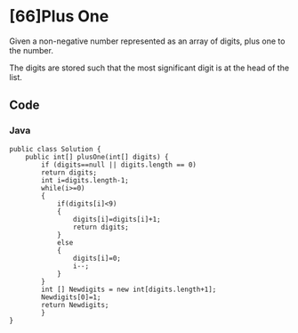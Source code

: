 # [66]Plus One

Given a non-negative number represented as an array of digits, plus one to the number.

The digits are stored such that the most significant digit is at the head of the list.

## Code

### Java

```
public class Solution {
    public int[] plusOne(int[] digits) {
        if (digits==null || digits.length == 0)
        return digits;
        int i=digits.length-1;
        while(i>=0)
        {
            if(digits[i]<9)
            {
                digits[i]=digits[i]+1;
                return digits;
            }
            else
            {
                digits[i]=0;
                i--;
            }
        }
        int [] Newdigits = new int[digits.length+1];
        Newdigits[0]=1;
        return Newdigits;
        }
}
```